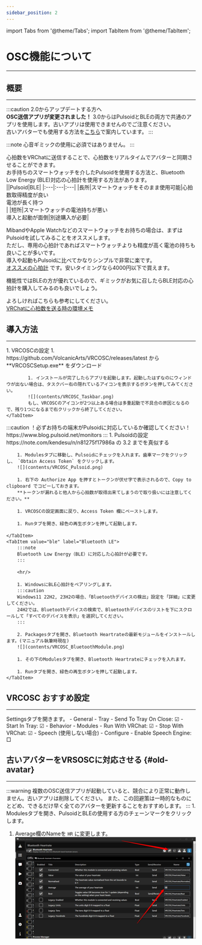 ```yaml
---
sidebar_position: 2
---
```


import Tabs from '@theme/Tabs';
import TabItem from '@theme/TabItem';

# OSC機能について
<hr/>

## 概要
<hr/>

:::caution
2.0からアップデートする方へ  
**OSC送信アプリが変更されました！** 3.0からはPulsoidとBLEの両方で共通のアプリを使用します。古いアプリは使用できませんのでご注意ください。  
古いアバターでも使用する方法を[こちら](#old-avatar)で案内しています。
:::

:::note
心音ギミックの使用に必須ではありません。
:::

心拍数をVRChatに送信することで、心拍数をリアルタイムでアバターと同期させることができます。  
お手持ちのスマートウォッチを介したPulsoidを使用する方法と、Bluetooth Low Energy (BLE)対応の心拍計を使用する方法があります。  
||Pulsoid|BLE|
|:---|:---|:---|
|長所|スマートウォッチをそのまま使用可能|心拍数取得精度が良い<br/>電池が長く持つ<br/>|
|短所|スマートウォッチの電池持ちが悪い<br/>導入と起動が面倒|別途購入が必要|

MibandやApple Watchなどのスマートウォッチをお持ちの場合は、まずはPulsoidを試してみることをオススメします。  
ただし、専用の心拍計であればスマートウォッチよりも精度が高く電池の持ちも良いことが多いです。  
導入や起動もPulsoidに比べてかなりシンプルで非常に楽です。  
[オススメの心拍計](https://www.amazon.co.jp/dp/B08882MGXD) です。安いタイミングなら4000円以下で買えます。 

機能性ではBLEの方が優れているので、ギミックがお気に召したらBLE対応の心拍計を購入してみるのも良いでしょう。

よろしければこちらも参考にしてください。  
[VRChatに心拍数を送る時の環境メモ](https://note.com/bekosan/n/nf6a976867771)

## 導入方法
<hr />

<Tabs>
    <TabItem value="common" label="共通">
        1. VRCOSCの設定
            1. https://github.com/VolcanicArts/VRCOSC/releases/latest  
            から **VRCOSCSetup.exe** をダウンロード

            1. インストールが完了したらアプリを起動します。起動したはずなのにウィンドウが出ない場合は、タスクバー右の隠れているアイコンを表示するボタンを押してみてください。  
            ![](contents/VRCOSC_Taskbar.png)  
            もし、VRCOSCのアイコンが2つ以上ある場合は多重起動で不具合の原因となるので、残り1つになるまで右クリックから終了してください。
    </TabItem>
</Tabs>

<Tabs>
    <TabItem value="pulsoid" label="Pulsoid">
        :::caution
        ！必ずお持ちの端末がPulsoidに対応しているか確認してください！  
        https://www.blog.pulsoid.net/monitors
        :::
        1. Pulsoidの設定  
            https://note.com/kendesu/n/n81275f17986a の 3.2 までを真似する  
            
        1. Modulesタブに移動し、Pulsoidにチェックを入れます。歯車マークをクリックし、 `Obtain Access Token` をクリックします。
        ![](contents/VRCOSC_Pulsoid.png)

        1. 右下の Authorize App を押すとトークンが伏せ字で表示されるので、Copy to clipboard でコピーしておきます。  
        **トークンが漏れると他人から心拍数が取得出来てしまうので取り扱いには注意してください。**

        1. VRCOSCの設定画面に戻り、Access Token 欄にペーストします。

        1. Runタブを開き、緑色の再生ボタンを押して起動します。
    
    </TabItem>
    <TabItem value="ble" label="Bluetooth LE">
        :::note
        Bluetooth Low Energy（BLE）に対応した心拍計が必要です。
        :::
        
        <hr/>

        1. WindowsにBLE心拍計をペアリングします。  
        :::caution
        Windows11 22H2, 23H2の場合、「Bluetoothデバイスの検出」設定を「詳細」に変更してください。  
        24H2では、Bluetoothデバイスの検索で、Bluetoothデバイスのリストを下にスクロールして「すべてのデバイスを表示」を選択してください。
        :::

        2. Packagesタブを開き、Bluetooth Heartrateの最新モジュールをインストールします。(マニュアル執筆時現在)  
        ![](contents/VRCOSC_BluetoothModule.png)

        1. その下のModulesタブを開き、Bluetooth Heartrateにチェックを入れます。

        1. Runタブを開き、緑色の再生ボタンを押して起動します。
    </TabItem>
</Tabs>

## VRCOSC おすすめ設定
<hr/>
Settingsタブを開きます。
- General
  - Tray
    - Send To Tray On Close: ☑
    - Start In Tray: ☑
- Behavior
  - Modules
    - Run With VRChat: ☑
    - Stop With VRChat: ☑
- Speech (使用しない場合)
  - Configure
    - Enable Speech Engine: □

## 古いアバターをVRSOSCに対応させる  {#old-avatar}
<hr/>
:::warning
複数のOSC送信アプリが起動していると、競合により正常に動作しません。古いアプリは削除してください。  
また、この回避策は一時的なものにとどめ、できるだけ早く全てのアバターを更新することをおすすめします。
:::
1. Modulesタブを開き、PulsoidとBLEの使用する方のチェーンマークをクリックします。

1. Average欄のNameを `HR` に変更します。
![](contents/VRCOSC_Parameter.png)
